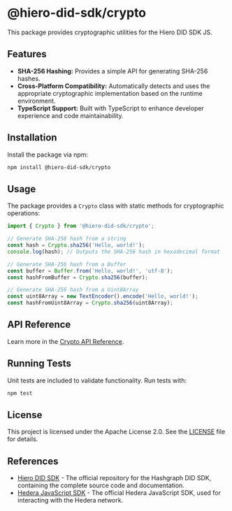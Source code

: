 # @hiero-did-sdk/crypto

This package provides cryptographic utilities for the Hiero DID SDK JS.

## Features

- **SHA-256 Hashing:** Provides a simple API for generating SHA-256 hashes.
- **Cross-Platform Compatibility:** Automatically detects and uses the appropriate cryptographic implementation based on the runtime environment.
- **TypeScript Support:** Built with TypeScript to enhance developer experience and code maintainability.

## Installation

Install the package via npm:

```bash
npm install @hiero-did-sdk/crypto
```

## Usage

The package provides a `Crypto` class with static methods for cryptographic operations:

```typescript
import { Crypto } from '@hiero-did-sdk/crypto';

// Generate SHA-256 hash from a string
const hash = Crypto.sha256('Hello, world!');
console.log(hash); // Outputs the SHA-256 hash in hexadecimal format

// Generate SHA-256 hash from a Buffer
const buffer = Buffer.from('Hello, world!', 'utf-8');
const hashFromBuffer = Crypto.sha256(buffer);

// Generate SHA-256 hash from a Uint8Array
const uint8Array = new TextEncoder().encode('Hello, world!');
const hashFromUint8Array = Crypto.sha256(uint8Array);
```

## API Reference

Learn more in the [Crypto API Reference](https://github.com/hiero-ledger/hiero-did-sdk-js/documentation/0.0.2-alpha/04-implementation/components/crypto-api.html).

## Running Tests

Unit tests are included to validate functionality. Run tests with:

```bash
npm test
```

## License

This project is licensed under the Apache License 2.0. See the [LICENSE](LICENSE) file for details.

## References

- [Hiero DID SDK](https://github.com/hiero-ledger/hiero-did-sdk-js) - The official repository for the Hashgraph DID SDK, containing the complete source code and documentation.
- [Hedera JavaScript SDK](https://github.com/hashgraph/hedera-sdk-js) - The official Hedera JavaScript SDK, used for interacting with the Hedera network.